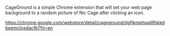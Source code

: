 CageGround is a simple Chrome extension that will set your web page background to a random picture of Nic Cage after clicking an icon.

https://chrome.google.com/webstore/detail/cageground/dgfjkmphpajllfbkkdbepmclcedacfkl?hl=en
